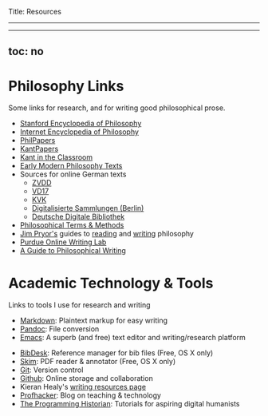 Title: Resources

---

---
toc: no
---

# Philosophy Links #

Some links for research, and for writing good philosophical prose.

- [Stanford Encyclopedia of Philosophy](http://plato.stanford.edu)
- [Internet Encyclopedia of Philosophy](http://www.iep.utm.edu/)
- [PhilPapers](http://philpapers.org)
- [KantPapers](http://kantpapers.org)
- [Kant in the Classroom](http://www.manchester.edu/kant/Home/index.htm)
- [Early Modern Philosophy Texts](http://earlymoderntexts.com)
- Sources for online German texts
    - [ZVDD](http://www.zvdd.de/startseite/)
    - [VD17](http://gso.gbv.de/DB=1.28/SET=1/TTL=1/)
    - [KVK](http://kvk.bibliothek.kit.edu/?digitalOnly=0&embedFulltitle=0&newTab=0)
    - [Digitalisierte Sammlungen (Berlin)](http://digital-beta.staatsbibliothek-berlin.de)
    - [Deutsche Digitale Bibliothek](https://www.deutsche-digitale-bibliothek.de)
- [Philosophical Terms & Methods](http://www.jimpryor.net/teaching/vocab/index.html)
- [Jim Pryor's](http://www.jimpryor.net) guides to [reading](http://www.jimpryor.net/teaching/guidelines/reading.html) and [writing](http://www.jimpryor.net/teaching/guidelines/writing.html) philosophy
- [Purdue Online Writing Lab](http://owl.english.purdue.edu/owl/)
- [A Guide to Philosophical Writing](http://writingproject.fas.harvard.edu/files/hwp/files/philosophical_writing.pdf)

# Academic Technology & Tools #

Links to tools I use for research and writing

- [Markdown](http://daringfireball.net/projects/markdown/): Plaintext markup
  for easy writing
- [Pandoc](http://johnmacfarlane.net/pandoc/index.html): File conversion
- [Emacs](https://www.gnu.org/software/emacs/): A superb (and free) text editor and writing/research platform
<!-- - [Sublime Text](http://www.sublimetext.com): Superb text editor -->
- [BibDesk](http://bibdesk.sourceforge.net): Reference manager for bib files
  (Free, OS X only)
- [Skim](http://skim-app.sourceforge.net): PDF reader & annotator (Free, OS X only)
- [Git](http://git-scm.com): Version control
- [Github](https://education.github.com): Online storage and collaboration
- Kieran Healy's [writing resources page](http://kieranhealy.org/resources/)
- [Profhacker](http://chronicle.com/blogs/profhacker/): Blog on teaching &
  technology
- [The Programming Historian](http://programminghistorian.org): Tutorials for
  aspiring digital humanists
